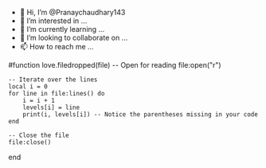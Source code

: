 - 👋 Hi, I’m @Pranaychaudhary143
- 👀 I’m interested in ...
- 🌱 I’m currently learning ...
- 💞️ I’m looking to collaborate on ...
- 📫 How to reach me ...

<!---
Pranaychaudhary143/Pranaychaudhary143 is a ✨ special ✨ repository because its `README.md` (this file) appears on your GitHub profile.
You can click the Preview link to take a look at your changes.
---> 
#function love.filedropped(file)
    -- Open for reading
    file:open("r")
    
    -- Iterate over the lines
    local i = 0
    for line in file:lines() do
        i = i + 1
        levels[i] = line
        print(i, levels[i]) -- Notice the parentheses missing in your code
    end
    
    -- Close the file
    file:close()
end
